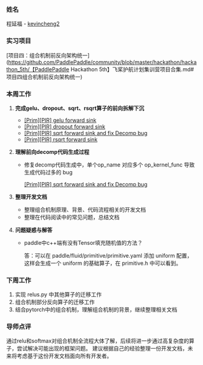 ### 姓名
程延福 - [kevincheng2](https://github.com/kevincheng2)

### 实习项目
[项目四：组合机制前反向架构统一](https://github.com/PaddlePaddle/community/blob/master/hackathon/hackathon_5th/【PaddlePaddle Hackathon 5th】飞桨护航计划集训营项目合集.md#项目四组合机制前反向架构统一)

### 本周工作

1. **完成gelu、dropout、sqrt、rsqrt算子的前向拆解下沉**

   - [[Prim][PIR] gelu forward sink](https://github.com/PaddlePaddle/Paddle/pull/58981)
   - [[Prim][PIR] dropout forward sink](https://github.com/PaddlePaddle/Paddle/pull/59176)
   - [[Prim][PIR] sqrt forward sink and fix Decomp bug](https://github.com/PaddlePaddle/Paddle/pull/59135)
   - [[Prim][PIR] rsqrt forward sink](https://github.com/PaddlePaddle/Paddle/pull/59202)

2. **理解前向decomp代码生成过程**

   - 修复decomp代码生成中，单个op_name 对应多个 op_kernel_func 导致生成代码过多的 bug

     [[Prim][PIR] sqrt forward sink and fix Decomp bug](https://github.com/PaddlePaddle/Paddle/pull/59135)

3. **整理开发文档**

   - 整理组合机制原理、背景、代码流程相关的开发文档
   - 整理在代码阅读中的常见问题，总结文档


4. **问题疑惑与解答**


	* paddle中c++端有没有Tensor填充随机值的方法？
	
	    答：可以在 paddle/fluid/primitive/primitive.yaml 添加 uniform 配置，这样会生成一个 uniform 的基础算子，在 primitive.h 中可以看到。


### 下周工作

1. 实现 relus.py 中其他算子的迁移工作
2. 组合机制部分反向算子的迁移工作
3. 结合pytorch中的组合机制，理解组合机制的背景，继续整理相关文档

### 导师点评
通过relu和softmax对组合机制全流程大体了解，后续将进一步通过高复杂度的算子，尝试解决可能出现的框架问题。 建议根据自己的经验整理一份开发文档，未来将考虑基于这份开发文档面向所有开发者。
